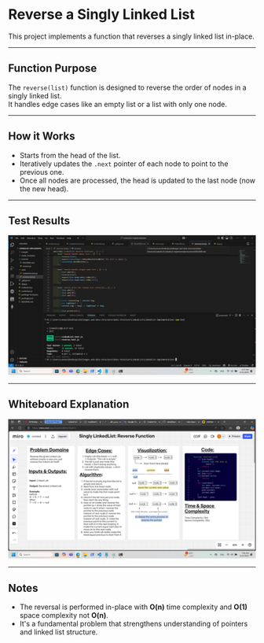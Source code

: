 # Reverse a Singly Linked List

This project implements a function that reverses a singly linked list in-place.

---

##  Function Purpose

The `reverse(list)` function is designed to reverse the order of nodes in a singly linked list.  
It handles edge cases like an empty list or a list with only one node.

---

##  How it Works

- Starts from the head of the list.
- Iteratively updates the `.next` pointer of each node to point to the previous one.
- Once all nodes are processed, the head is updated to the last node (now the new head).

---

##  Test Results

![Test Results](https://github.com/ThekraQaqish/challenges-and-data-structures/blob/main/Data%20Structure/LinkedList/LinkedList-Implementation/images/reverse-console-jest.png)

---

##  Whiteboard Explanation

![Whiteboard](https://github.com/ThekraQaqish/challenges-and-data-structures/blob/main/Data%20Structure/LinkedList/LinkedList-Implementation/images/reverse-function-whiteboard.png)

---

##  Notes

- The reversal is performed in-place with **O(n)** time complexity and **O(1)** space complexity not **O(n)**.
- It's a fundamental problem that strengthens understanding of pointers and linked list structure.
